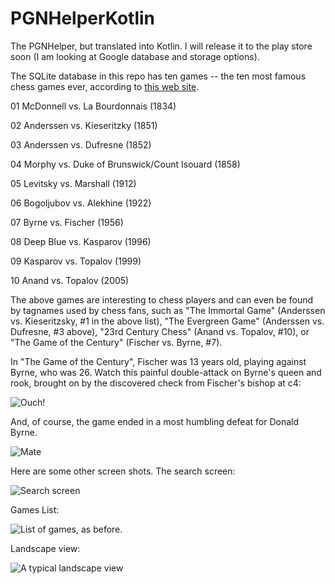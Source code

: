 # PGNHelperKotlin
The PGNHelper, but translated into Kotlin. I will release it to the play store soon (I am looking at Google database and storage options).

The SQLite database in this repo has ten games -- the ten most famous chess games ever, according to [this web site](https://www.thesprucecrafts.com/famous-chess-games-611396).

01
McDonnell vs. La Bourdonnais (1834)

02
Anderssen vs. Kieseritzky (1851)

03
Anderssen vs. Dufresne (1852)

04 
Morphy vs. Duke of Brunswick/Count Isouard (1858)

05
Levitsky vs. Marshall (1912) 

06
Bogoljubov vs. Alekhine (1922)

07
Byrne vs. Fischer (1956)

08 
Deep Blue vs. Kasparov (1996) 

09 
Kasparov vs. Topalov (1999)

10 
Anand vs. Topalov (2005) 

The above games are interesting to chess players and can even be found by tagnames used by chess fans, such as
"The Immortal Game" (Anderssen vs. Kieseritzsky, #1 in the above list), "The Evergreen Game" (Anderssen vs. Dufresne, #3 above),
"23rd Century Chess" (Anand vs. Topalov, #10), or "The Game of the Century" (Fischer vs. Byrne, #7).

In "The Game of the Century", Fischer was 13 years old, playing against Byrne, who was 26. Watch this painful double-attack on Byrne's queen and rook, brought on by the discovered check from Fischer's bishop at c4:

![Ouch!](https://github.com/jj30/PGNHelperKotlin/blob/master/fischer_byrne.png)

And, of course, the game ended in a most humbling defeat for Donald Byrne.

![Mate](https://github.com/jj30/PGNHelperKotlin/blob/master/fischer_byrne_end_of_game.png)

Here are some other screen shots. The search screen:

![Search screen](https://github.com/jj30/PGNHelperKotlin/blob/master/device-2019-02-15-135141.png) 

Games List:

![List of games, as before.](https://github.com/jj30/PGNHelperKotlin/blob/master/device-2019-02-15-135113.png)

Landscape view:

![A typical landscape view](https://github.com/jj30/PGNHelperKotlin/blob/master/device-2019-02-15-135011.png)

